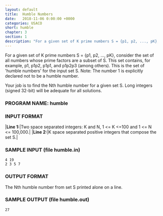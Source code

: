 ```yaml
---
layout: default
title:  Humble Numbers
date:   2018-11-06 0:00:00 +0000
categories: USACO
short: humble
chapter: 3
section: 1
description: "For a given set of K prime numbers S = {p1, p2, ..., pK}, the set of all numbers whose prime factors are a subset of S is the set of humble numbers. Your job is to find the Nth humble number for a given set S."
---
```


For a given set of K prime numbers S = {p1, p2, ..., pK}, consider the set of all numbers whose prime factors are a subset of S. This set contains, for example, p1, p1p2, p1p1, and p1p2p3 (among others). This is the set of 'humble numbers' for the input set S. Note: The number 1 is explicitly declared not to be a humble number.

Your job is to find the Nth humble number for a given set S. Long integers (signed 32-bit) will be adequate for all solutions.

### PROGRAM NAME: humble

### INPUT FORMAT

|**Line 1:**|Two space separated integers: K and N, 1 <= K <=100 and 1 <= N <= 100,000.|
|**Line 2:**|K space separated positive integers that compose the set S.|

### SAMPLE INPUT (file humble.in)

```none
4 19
2 3 5 7
```

### OUTPUT FORMAT

The Nth humble number from set S printed alone on a line.

### SAMPLE OUTPUT (file humble.out)

```none
27
```